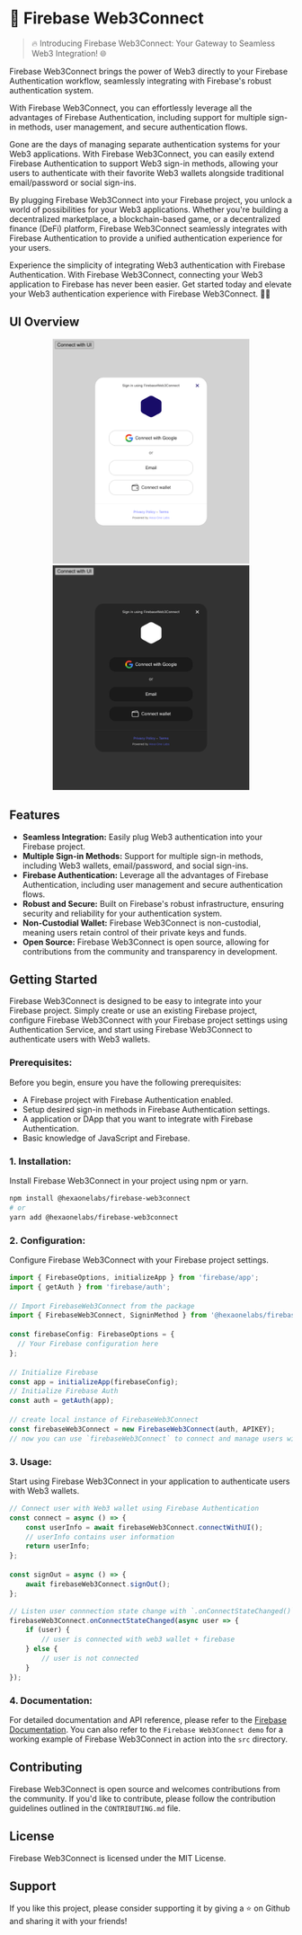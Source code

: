 # 🔌 Firebase Web3Connect

> 🔥 Introducing Firebase Web3Connect: Your Gateway to Seamless Web3 Integration! 🌐

Firebase Web3Connect brings the power of Web3 directly to your Firebase Authentication workflow, seamlessly integrating with Firebase's robust authentication system.

With Firebase Web3Connect, you can effortlessly leverage all the advantages of Firebase Authentication, including support for multiple sign-in methods, user management, and secure authentication flows.

Gone are the days of managing separate authentication systems for your Web3 applications. With Firebase Web3Connect, you can easily extend Firebase Authentication to support Web3 sign-in methods, allowing your users to authenticate with their favorite Web3 wallets alongside traditional email/password or social sign-ins.

By plugging Firebase Web3Connect into your Firebase project, you unlock a world of possibilities for your Web3 applications. Whether you're building a decentralized marketplace, a blockchain-based game, or a decentralized finance (DeFi) platform, Firebase Web3Connect seamlessly integrates with Firebase Authentication to provide a unified authentication experience for your users.

Experience the simplicity of integrating Web3 authentication with Firebase Authentication. With Firebase Web3Connect, connecting your Web3 application to Firebase has never been easier. Get started today and elevate your Web3 authentication experience with Firebase Web3Connect. 🔐🌐

## UI Overview

<!-- image overview with max size 300px-->
<p align="center">
  <img src="https://github.com/hexaonelabs/firebase-web3connect/raw/master/public/firebase-web3connect-light.png" alt="Image 1" width="350" />
  <img src="https://github.com/hexaonelabs/firebase-web3connect/raw/master/public/firebase-web3connect-dark.png" alt="Image 2" width="350" />
</p>

## Features

- **Seamless Integration:** Easily plug Web3 authentication into your Firebase project.
- **Multiple Sign-in Methods:** Support for multiple sign-in methods, including Web3 wallets, email/password, and social sign-ins.
- **Firebase Authentication:** Leverage all the advantages of Firebase Authentication, including user management and secure authentication flows.
- **Robust and Secure:** Built on Firebase's robust infrastructure, ensuring security and reliability for your authentication system.
- **Non-Custodial Wallet:** Firebase Web3Connect is non-custodial, meaning users retain control of their private keys and funds.
- **Open Source:** Firebase Web3Connect is open source, allowing for contributions from the community and transparency in development.

## Getting Started

Firebase Web3Connect is designed to be easy to integrate into your Firebase project.
Simply create or use an existing Firebase project, configure Firebase Web3Connect with your Firebase project settings using Authentication Service, and start using Firebase Web3Connect to authenticate users with Web3 wallets.

### **Prerequisites:**

Before you begin, ensure you have the following prerequisites:

- A Firebase project with Firebase Authentication enabled.
- Setup desired sign-in methods in Firebase Authentication settings.
- A application or DApp that you want to integrate with Firebase Authentication.
- Basic knowledge of JavaScript and Firebase.

### **1. Installation:**

Install Firebase Web3Connect in your project using npm or yarn.

```bash
npm install @hexaonelabs/firebase-web3connect
# or
yarn add @hexaonelabs/firebase-web3connect
```

### **2. Configuration:**

Configure Firebase Web3Connect with your Firebase project settings.

```javascript
import { FirebaseOptions, initializeApp } from 'firebase/app';
import { getAuth } from 'firebase/auth';

// Import FirebaseWeb3Connect from the package
import { FirebaseWeb3Connect, SigninMethod } from '@hexaonelabs/firebase-web3connect';

const firebaseConfig: FirebaseOptions = {
  // Your Firebase configuration here
};

// Initialize Firebase
const app = initializeApp(firebaseConfig);
// Initialize Firebase Auth
const auth = getAuth(app);

// create local instance of FirebaseWeb3Connect
const firebaseWeb3Connect = new FirebaseWeb3Connect(auth, APIKEY);
// now you can use `firebaseWeb3Connect` to connect and manage users with Web3 wallets

```

### **3. Usage:**

Start using Firebase Web3Connect in your application to authenticate users with Web3 wallets.

```javascript
// Connect user with Web3 wallet using Firebase Authentication
const connect = async () => {
	const userInfo = await firebaseWeb3Connect.connectWithUI();
	// userInfo contains user information
	return userInfo;
};

const signOut = async () => {
	await firebaseWeb3Connect.signOut();
};
```

```javascript
// Listen user connnection state change with `.onConnectStateChanged()` callback
firebaseWeb3Connect.onConnectStateChanged(async user => {
	if (user) {
		// user is connected with web3 wallet + firebase
	} else {
		// user is not connected
	}
});
```

### **4. Documentation:**

For detailed documentation and API reference, please refer to the [Firebase Documentation](https://firebase.google.com/docs).
You can also refer to the `Firebase Web3Connect demo` for a working example of Firebase Web3Connect in action into the `src` directory.

## Contributing

Firebase Web3Connect is open source and welcomes contributions from the community.
If you'd like to contribute, please follow the contribution guidelines outlined in the `CONTRIBUTING.md` file.

## License

Firebase Web3Connect is licensed under the MIT License.

## Support

If you like this project, please consider supporting it by giving a ⭐️ on Github and sharing it with your friends!
